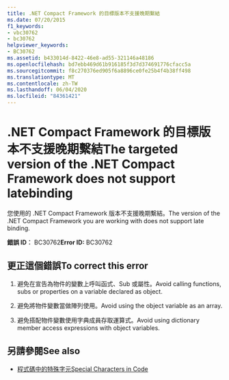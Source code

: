 ```yaml
---
title: .NET Compact Framework 的目標版本不支援晚期繫結
ms.date: 07/20/2015
f1_keywords:
- vbc30762
- bc30762
helpviewer_keywords:
- BC30762
ms.assetid: b433014d-8422-46e8-ad55-321146a48186
ms.openlocfilehash: bd7ebb469d61b916185f3d7d374691776cfacc5a
ms.sourcegitcommit: f8c270376ed905f6a8896ce0fe25b4f4b38ff498
ms.translationtype: MT
ms.contentlocale: zh-TW
ms.lasthandoff: 06/04/2020
ms.locfileid: "84361421"
---
```

# <a name="the-targeted-version-of-the-net-compact-framework-does-not-support-latebinding"></a><span data-ttu-id="4ddd3-102">.NET Compact Framework 的目標版本不支援晚期繫結</span><span class="sxs-lookup"><span data-stu-id="4ddd3-102">The targeted version of the .NET Compact Framework does not support latebinding</span></span>
<span data-ttu-id="4ddd3-103">您使用的 .NET Compact Framework 版本不支援晚期繫結。</span><span class="sxs-lookup"><span data-stu-id="4ddd3-103">The version of the .NET Compact Framework you are working with does not support late binding.</span></span>  
  
 <span data-ttu-id="4ddd3-104">**錯誤 ID︰** BC30762</span><span class="sxs-lookup"><span data-stu-id="4ddd3-104">**Error ID:** BC30762</span></span>  
  
## <a name="to-correct-this-error"></a><span data-ttu-id="4ddd3-105">更正這個錯誤</span><span class="sxs-lookup"><span data-stu-id="4ddd3-105">To correct this error</span></span>  
  
1. <span data-ttu-id="4ddd3-106">避免在宣告為物件的變數上呼叫函式、Sub 或屬性。</span><span class="sxs-lookup"><span data-stu-id="4ddd3-106">Avoid calling functions, subs or properties on a variable declared as object.</span></span>  
  
2. <span data-ttu-id="4ddd3-107">避免將物件變數當做陣列使用。</span><span class="sxs-lookup"><span data-stu-id="4ddd3-107">Avoid using the object variable as an array.</span></span>  
  
3. <span data-ttu-id="4ddd3-108">避免搭配物件變數使用字典成員存取運算式。</span><span class="sxs-lookup"><span data-stu-id="4ddd3-108">Avoid using dictionary member access expressions with object variables.</span></span>  
  
## <a name="see-also"></a><span data-ttu-id="4ddd3-109">另請參閱</span><span class="sxs-lookup"><span data-stu-id="4ddd3-109">See also</span></span>

- [<span data-ttu-id="4ddd3-110">程式碼中的特殊字元</span><span class="sxs-lookup"><span data-stu-id="4ddd3-110">Special Characters in Code</span></span>](../programming-guide/program-structure/special-characters-in-code.md)
